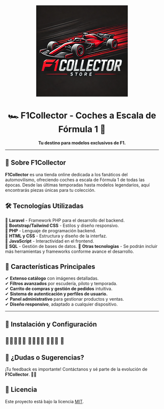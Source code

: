 <p align="center">
  <img src="F1Collector.png" alt="F1Collector Logo" width="300">
</p>

<h1 align="center">🏎️ F1Collector - Coches a Escala de Fórmula 1 🏁</h1>

<p align="center">
  <strong>Tu destino para modelos exclusivos de F1.</strong>
</p>

---

## 📌 Sobre F1Collector  
**F1Collector** es una tienda online dedicada a los fanáticos del automovilismo, ofreciendo coches a escala de Fórmula 1 de todas las épocas. Desde las últimas temporadas hasta modelos legendarios, aquí encontrarás piezas únicas para tu colección.

## 🛠 Tecnologías Utilizadas  
🔹 **Laravel** - Framework PHP para el desarrollo del backend.  
🔹 **Bootstrap/Tailwind CSS** - Estilos y diseño responsivo.  
🔹 **PHP** - Lenguaje de programación backend.  
🔹 **HTML y CSS** - Estructura y diseño de la interfaz.  
🔹 **JavaScript** - Interactividad en el frontend.  
🔹 **SQL** - Gestión de bases de datos. 
🔹 **Otras tecnologías** - Se podrán incluir más herramientas y frameworks conforme avance el desarrollo.  

## 🚀 Características Principales  
✔ **Extenso catálogo** con imágenes detalladas.  
✔ **Filtros avanzados** por escudería, piloto y temporada.  
✔ **Carrito de compras y gestión de pedidos** intuitiva.  
✔ **Sistema de autenticación y perfiles de usuario.**  
✔ **Panel administrativo** para gestionar productos y ventas.  
✔ **Diseño responsivo**, adaptado a cualquier dispositivo.  

---

## 🔧 Instalación y Configuración

🔧🔧🔧🔧🔧
🔧🔧🔧🔧
🔧🔧🔧
🔧
---

## 📩 ¿Dudas o Sugerencias?  
¡Tu feedback es importante! Contáctanos y sé parte de la evolución de **F1Collector**. 🚗💨  

## 📜 Licencia  
Este proyecto está bajo la licencia [MIT](LICENSE).
